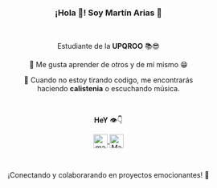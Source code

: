 <p align="center" width="300">
   <h3 align="center">¡Hola 👋! Soy Martín Arias 🤠</h3>
</p>

<br/>

<p align="center">Estudiante  de la <strong>UPQROO</strong> 📚😎</p>
<p align="center">🌱 Me gusta aprender de otros y de mí mismo 😁</p>
<p align="center">💪 Cuando no estoy tirando codigo, me encontrarás <br />haciendo <strong>calistenia</strong> o escuchando música.</p>

<br/>

<p align="center"><strong>HeY</strong> 👁️👇</p>
<p align="center">
  <a href="https://instagram.com/mart.arss" target="blank">
    <img align="center" src="https://www.shareicon.net/data/512x512/2016/11/16/854126_color_512x512.png" alt="mart.arss" height="28px" width="28px" />
  </a>   
   <a href="https://www.facebook.com/martinez.ariasmartin" target="blank">
    <img align="center" src="https://1.bp.blogspot.com/-S8HTBQqmfcs/XN0ACIRD9PI/AAAAAAAAAlo/FLhccuLdMfIFLhocRjWqsr9cVGdTN_8sgCPcBGAYYCw/s1600/f_logo_RGB-Blue_1024.png" alt="Martin Arias" height="28px" width="28px" />
  </a>
</p>
<br />

<p align="center">¡Conectando y colaborarando en proyectos emocionantes! 🚀</p>
